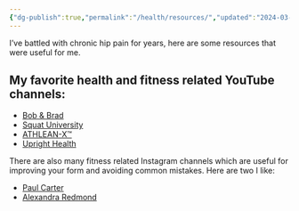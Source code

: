 ```yaml
---
{"dg-publish":true,"permalink":"/health/resources/","updated":"2024-03-14T09:32:26.271+08:00"}
---
```



I’ve battled with chronic hip pain for years, here are some resources that were useful for me.

## My favorite health and fitness related YouTube channels:

- [Bob & Brad](https://www.youtube.com/user/physicaltherapyvideo)
- [Squat University](https://www.youtube.com/channel/UCyPYQTT20IgzVw92LDvtClw)
- [ATHLEAN-X™](https://www.youtube.com/user/JDCav24)
- [Upright Health](https://www.youtube.com/user/UprightHealth)

  

There are also many fitness related Instagram channels which are useful for improving your form and avoiding common mistakes. Here are two I like:

- [Paul Carter](https://www.instagram.com/liftrunbang1/)
- [Alexandra Redmond](https://www.instagram.com/alexandra_redmond/)